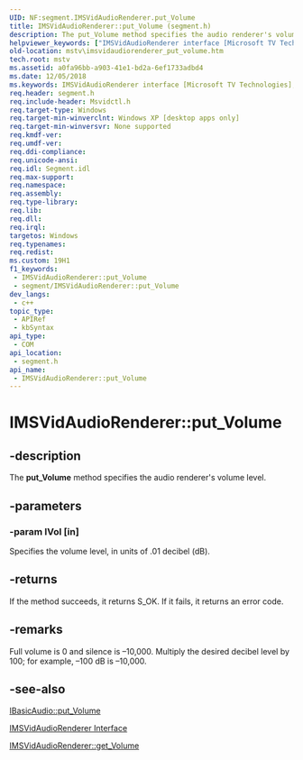 ```yaml
---
UID: NF:segment.IMSVidAudioRenderer.put_Volume
title: IMSVidAudioRenderer::put_Volume (segment.h)
description: The put_Volume method specifies the audio renderer's volume level.
helpviewer_keywords: ["IMSVidAudioRenderer interface [Microsoft TV Technologies]","put_Volume method","IMSVidAudioRenderer.put_Volume","IMSVidAudioRenderer::put_Volume","IMSVidAudioRendererput_Volume","mstv.imsvidaudiorenderer_put_volume","put_Volume","put_Volume method [Microsoft TV Technologies]","put_Volume method [Microsoft TV Technologies]","IMSVidAudioRenderer interface","segment/IMSVidAudioRenderer::put_Volume"]
old-location: mstv\imsvidaudiorenderer_put_volume.htm
tech.root: mstv
ms.assetid: a0fa96bb-a903-41e1-bd2a-6ef1733adbd4
ms.date: 12/05/2018
ms.keywords: IMSVidAudioRenderer interface [Microsoft TV Technologies],put_Volume method, IMSVidAudioRenderer.put_Volume, IMSVidAudioRenderer::put_Volume, IMSVidAudioRendererput_Volume, mstv.imsvidaudiorenderer_put_volume, put_Volume, put_Volume method [Microsoft TV Technologies], put_Volume method [Microsoft TV Technologies],IMSVidAudioRenderer interface, segment/IMSVidAudioRenderer::put_Volume
req.header: segment.h
req.include-header: Msvidctl.h
req.target-type: Windows
req.target-min-winverclnt: Windows XP [desktop apps only]
req.target-min-winversvr: None supported
req.kmdf-ver: 
req.umdf-ver: 
req.ddi-compliance: 
req.unicode-ansi: 
req.idl: Segment.idl
req.max-support: 
req.namespace: 
req.assembly: 
req.type-library: 
req.lib: 
req.dll: 
req.irql: 
targetos: Windows
req.typenames: 
req.redist: 
ms.custom: 19H1
f1_keywords:
 - IMSVidAudioRenderer::put_Volume
 - segment/IMSVidAudioRenderer::put_Volume
dev_langs:
 - c++
topic_type:
 - APIRef
 - kbSyntax
api_type:
 - COM
api_location:
 - segment.h
api_name:
 - IMSVidAudioRenderer::put_Volume
---
```


# IMSVidAudioRenderer::put_Volume


## -description

The <b>put_Volume</b> method specifies the audio renderer's volume level.

## -parameters

### -param lVol [in]

Specifies the volume level, in units of .01 decibel (dB).

## -returns

If the method succeeds, it returns S_OK. If it fails, it returns an error code.

## -remarks

Full volume is 0 and silence is –10,000. Multiply the desired decibel level by 100; for example, –100 dB is –10,000.

## -see-also

<a href="/windows/desktop/api/control/nf-control-ibasicaudio-put_volume">IBasicAudio::put_Volume</a>



<a href="/previous-versions/windows/desktop/mstv/msvidaudiorenderer">IMSVidAudioRenderer Interface</a>



<a href="/windows/desktop/api/segment/nf-segment-imsvidaudiorenderer-get_volume">IMSVidAudioRenderer::get_Volume</a>

